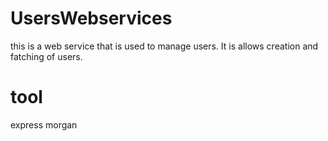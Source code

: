 # UsersWebservices

this is a web service that is used to manage users. It is allows creation and fatching of users.

# tool
express  morgan
